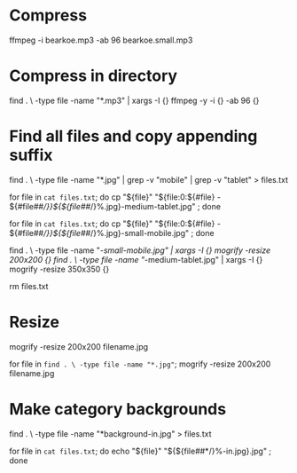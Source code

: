 ﻿# Compress

ffmpeg -i bearkoe.mp3 -ab 96 bearkoe.small.mp3

# Compress in directory

find . \ -type file -name "*.mp3" | xargs -I {} ffmpeg -y -i {} -ab 96 {}


# Find all files and copy appending suffix
find . \ -type file -name "*.jpg" | grep -v "mobile" | grep -v "tablet" > files.txt

for file in `cat files.txt`;
    do cp "${file}" "${file:0:${#file} - ${#file##*/}}${${file##*/}%.jpg}-medium-tablet.jpg"  ;
done

for file in `cat files.txt`;
    do cp "${file}" "${file:0:${#file} - ${#file##*/}}${${file##*/}%.jpg}-small-mobile.jpg"  ;
done

find . \ -type file -name "*-small-mobile.jpg" | xargs -I {} mogrify -resize 200x200 {}
find . \ -type file -name "*-medium-tablet.jpg" | xargs -I {} mogrify -resize 350x350 {}

rm files.txt

# Resize

mogrify -resize 200x200 filename.jpg


for file in `find . \ -type file -name "*.jpg"`;
    mogrify -resize 200x200 filename.jpg


# Make category backgrounds

find . \ -type file -name "*background-in.jpg" > files.txt

for file in `cat files.txt`;
    do echo "${file}" "${${file##*/}%-in.jpg}.jpg"  ;
done
